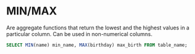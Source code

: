 # MIN/MAX
Are aggregate functions that return the lowest and the highest values in a particular column.
Can be used in non-numerical columns.
```SQL
SELECT MIN(name) min_name, MAX(birthday) max_birth FROM table_name;
```
